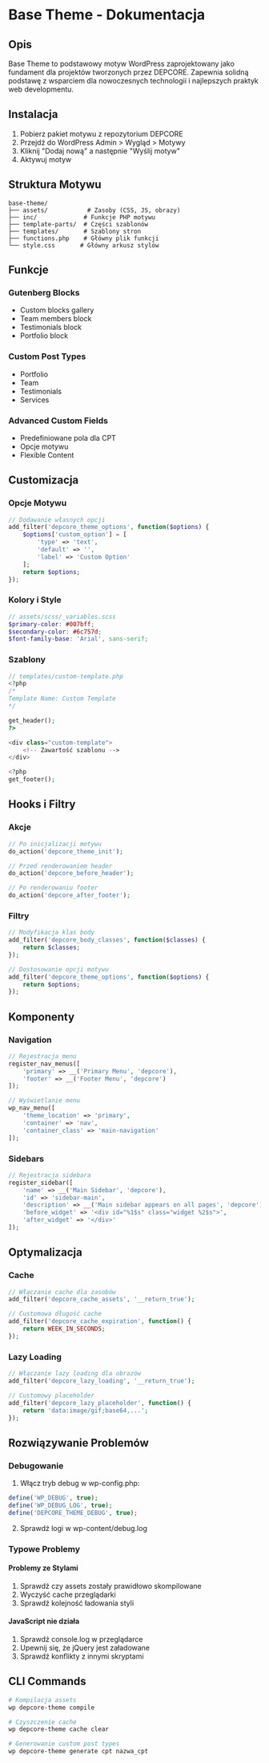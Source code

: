 # Base Theme - Dokumentacja

## Opis

Base Theme to podstawowy motyw WordPress zaprojektowany jako fundament dla projektów tworzonych przez DEPCORE. Zapewnia solidną podstawę z wsparciem dla nowoczesnych technologii i najlepszych praktyk web developmentu.

## Instalacja

1. Pobierz pakiet motywu z repozytorium DEPCORE
2. Przejdź do WordPress Admin > Wygląd > Motywy
3. Kliknij "Dodaj nową" a następnie "Wyślij motyw"
4. Aktywuj motyw

## Struktura Motywu

```plaintext
base-theme/
├── assets/           # Zasoby (CSS, JS, obrazy)
├── inc/             # Funkcje PHP motywu
├── template-parts/  # Części szablonów
├── templates/       # Szablony stron
├── functions.php    # Główny plik funkcji
└── style.css       # Główny arkusz stylów
```

## Funkcje

### Gutenberg Blocks
- Custom blocks gallery
- Team members block
- Testimonials block
- Portfolio block

### Custom Post Types
- Portfolio
- Team
- Testimonials
- Services

### Advanced Custom Fields
- Predefiniowane pola dla CPT
- Opcje motywu
- Flexible Content

## Customizacja

### Opcje Motywu
```php
// Dodawanie własnych opcji
add_filter('depcore_theme_options', function($options) {
    $options['custom_option'] = [
        'type' => 'text',
        'default' => '',
        'label' => 'Custom Option'
    ];
    return $options;
});
```

### Kolory i Style
```scss
// assets/scss/_variables.scss
$primary-color: #007bff;
$secondary-color: #6c757d;
$font-family-base: 'Arial', sans-serif;
```

### Szablony
```php
// templates/custom-template.php
<?php
/*
Template Name: Custom Template
*/

get_header();
?>

<div class="custom-template">
    <!-- Zawartość szablonu -->
</div>

<?php
get_footer();
```

## Hooks i Filtry

### Akcje
```php
// Po inicjalizacji motywu
do_action('depcore_theme_init');

// Przed renderowaniem header
do_action('depcore_before_header');

// Po renderowaniu footer
do_action('depcore_after_footer');
```

### Filtry
```php
// Modyfikacja klas body
add_filter('depcore_body_classes', function($classes) {
    return $classes;
});

// Dostosowanie opcji motywu
add_filter('depcore_theme_options', function($options) {
    return $options;
});
```

## Komponenty

### Navigation
```php
// Rejestracja menu
register_nav_menus([
    'primary' => __('Primary Menu', 'depcore'),
    'footer' => __('Footer Menu', 'depcore')
]);

// Wyświetlanie menu
wp_nav_menu([
    'theme_location' => 'primary',
    'container' => 'nav',
    'container_class' => 'main-navigation'
]);
```

### Sidebars
```php
// Rejestracja sidebara
register_sidebar([
    'name' => __('Main Sidebar', 'depcore'),
    'id' => 'sidebar-main',
    'description' => __('Main sidebar appears on all pages', 'depcore'),
    'before_widget' => '<div id="%1$s" class="widget %2$s">',
    'after_widget' => '</div>'
]);
```

## Optymalizacja

### Cache
```php
// Włączanie cache dla zasobów
add_filter('depcore_cache_assets', '__return_true');

// Customowa długość cache
add_filter('depcore_cache_expiration', function() {
    return WEEK_IN_SECONDS;
});
```

### Lazy Loading
```php
// Włączanie lazy loading dla obrazów
add_filter('depcore_lazy_loading', '__return_true');

// Customowy placeholder
add_filter('depcore_lazy_placeholder', function() {
    return 'data:image/gif;base64,...';
});
```

## Rozwiązywanie Problemów

### Debugowanie
1. Włącz tryb debug w wp-config.php:
```php
define('WP_DEBUG', true);
define('WP_DEBUG_LOG', true);
define('DEPCORE_THEME_DEBUG', true);
```

2. Sprawdź logi w wp-content/debug.log

### Typowe Problemy

#### Problemy ze Stylami
1. Sprawdź czy assets zostały prawidłowo skompilowane
2. Wyczyść cache przeglądarki
3. Sprawdź kolejność ładowania styli

#### JavaScript nie działa
1. Sprawdź console.log w przeglądarce
2. Upewnij się, że jQuery jest załadowane
3. Sprawdź konflikty z innymi skryptami

## CLI Commands

```bash
# Kompilacja assets
wp depcore-theme compile

# Czyszczenie cache
wp depcore-theme cache clear

# Generowanie custom post types
wp depcore-theme generate cpt nazwa_cpt
```
